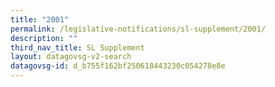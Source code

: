 ```yaml
---
title: "2001"
permalink: /legislative-notifications/sl-supplement/2001/
description: ""
third_nav_title: SL Supplement
layout: datagovsg-v2-search
datagovsg-id: d_b755f162bf250618443230c054278e8e
---
```

